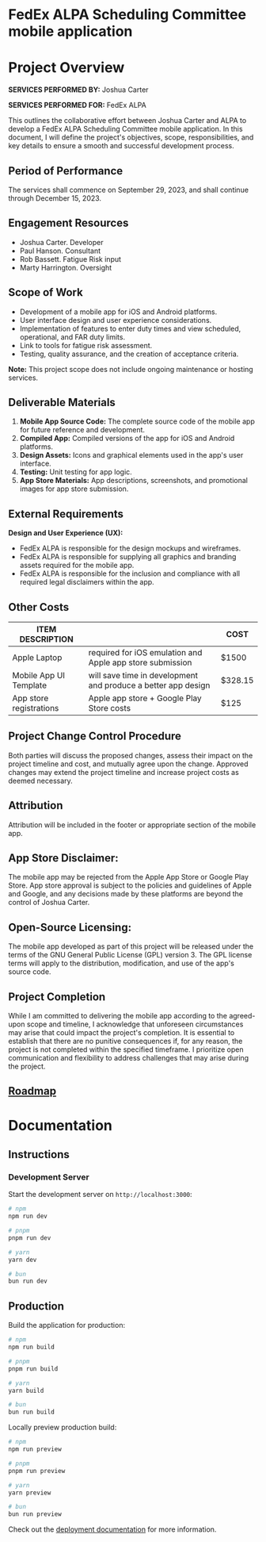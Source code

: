 # FedEx ALPA Scheduling Committee mobile application

# Project Overview

**SERVICES PERFORMED BY:** Joshua Carter

**SERVICES PERFORMED FOR:** FedEx ALPA

This outlines the collaborative effort between Joshua Carter and ALPA to develop a FedEx ALPA Scheduling Committee mobile application. In this document, I will define the project's objectives, scope, responsibilities, and key details to ensure a smooth and successful development process.

## Period of Performance

The services shall commence on September 29, 2023, and shall continue through December 15, 2023.

## Engagement Resources

- Joshua Carter. Developer
- Paul Hanson. Consultant
- Rob Bassett. Fatigue Risk input
- Marty Harrington. Oversight

## Scope of Work

- Development of a mobile app for iOS and Android platforms.
- User interface design and user experience considerations.
- Implementation of features to enter duty times and view scheduled, operational, and FAR duty limits.
- Link to tools for fatigue risk assessment.
- Testing, quality assurance, and the creation of acceptance criteria.

**Note:** This project scope does not include ongoing maintenance or hosting services.

## Deliverable Materials

1. **Mobile App Source Code:** The complete source code of the mobile app for future reference and development.
2. **Compiled App:** Compiled versions of the app for iOS and Android platforms.
3. **Design Assets:** Icons and graphical elements used in the app's user interface.
4. **Testing:** Unit testing for app logic.
5. **App Store Materials:** App descriptions, screenshots, and promotional images for app store submission.

## External Requirements

**Design and User Experience (UX):**

- FedEx ALPA is responsible for the design mockups and wireframes.
- FedEx ALPA is responsible for supplying all graphics and branding assets required for the mobile app.
- FedEx ALPA is responsible for the inclusion and compliance with all required legal disclaimers within the app.

## Other Costs

| ITEM DESCRIPTION        |                                                               | COST    |
| ----------------------- | ------------------------------------------------------------- | ------- |
| Apple Laptop            | required for iOS emulation and Apple app store submission     | $1500   |
| Mobile App UI Template  | will save time in development and produce a better app design | $328.15 |
| App store registrations | Apple app store + Google Play Store costs                     | $125    |

## Project Change Control Procedure

Both parties will discuss the proposed changes, assess their impact on the project timeline and cost, and mutually agree upon the change. Approved changes may extend the project timeline and increase project costs as deemed necessary.

## Attribution

Attribution will be included in the footer or appropriate section of the mobile app.

## App Store Disclaimer:

The mobile app may be rejected from the Apple App Store or Google Play Store. App store approval is subject to the policies and guidelines of Apple and Google, and any decisions made by these platforms are beyond the control of Joshua Carter.

## Open-Source Licensing:

The mobile app developed as part of this project will be released under the terms of the GNU General Public License (GPL) version 3. The GPL license terms will apply to the distribution, modification, and use of the app's source code.

## Project Completion

While I am committed to delivering the mobile app according to the agreed-upon scope and timeline, I acknowledge that unforeseen circumstances may arise that could impact the project's completion. It is essential to establish that there are no punitive consequences if, for any reason, the project is not completed within the specified timeframe. I prioritize open communication and flexibility to address challenges that may arise during the project.

## [Roadmap](https://github.com/users/acrobid/projects/2/views/1)

# Documentation

## Instructions

### Development Server

Start the development server on `http://localhost:3000`:

```bash
# npm
npm run dev

# pnpm
pnpm run dev

# yarn
yarn dev

# bun
bun run dev
```

## Production

Build the application for production:

```bash
# npm
npm run build

# pnpm
pnpm run build

# yarn
yarn build

# bun
bun run build
```

Locally preview production build:

```bash
# npm
npm run preview

# pnpm
pnpm run preview

# yarn
yarn preview

# bun
bun run preview
```

Check out the [deployment documentation](https://nuxt.com/docs/getting-started/deployment) for more information.

